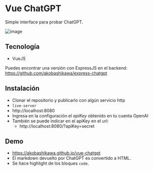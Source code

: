 # Vue ChatGPT

Simple interface para probar ChatGPT.

![image](https://user-images.githubusercontent.com/108734/224945519-7cc1e3aa-5146-4f8a-8b2e-d46a9a2bb5ae.png)

## Tecnología

- VueJS

Puedes encontrar una versión con ExpressJS en el backend: https://github.com/akobashikawa/express-chatgpt

## Instalación

- Clonar el repositorio y publicarlo con algún servicio http
- `live-server`
- http://localhost:8080
- Ingresa en la configuración el *apiKey* obtenido en tu cuenta OpenAI
- También se puede indicar en el apiKey en el url:
    - http://localhost:8080/?apiKey=secret

## Demo
- https://akobashikawa.github.io/vue-chatgpt
- El markdown devuelto por ChatGPT es convertido a HTML.
- Se hace highlight de los bloques `code`.
